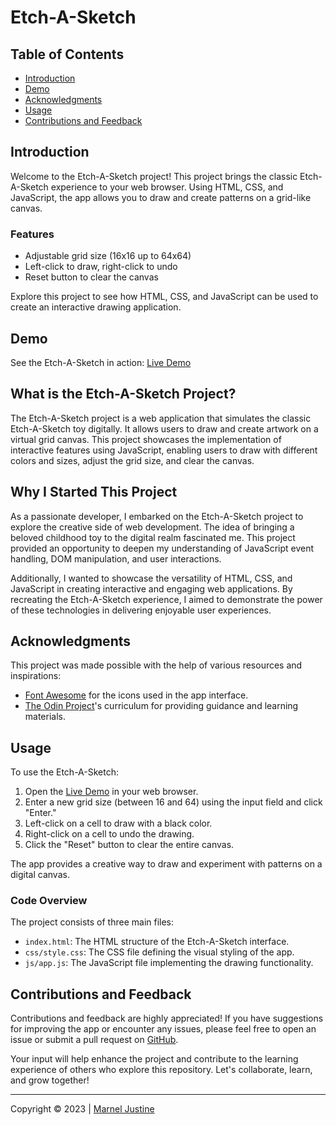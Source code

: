 # Etch-A-Sketch

## Table of Contents

- [Introduction](#introduction)
- [Demo](#demo)
- [Acknowledgments](#acknowledgments)
- [Usage](#usage)
- [Contributions and Feedback](#contributions-and-feedback)

## Introduction

Welcome to the Etch-A-Sketch project! This project brings the classic Etch-A-Sketch experience to your web browser. Using HTML, CSS, and JavaScript, the app allows you to draw and create patterns on a grid-like canvas.

### Features

- Adjustable grid size (16x16 up to 64x64)
- Left-click to draw, right-click to undo
- Reset button to clear the canvas

Explore this project to see how HTML, CSS, and JavaScript can be used to create an interactive drawing application.

## Demo

See the Etch-A-Sketch in action: [Live Demo](https://mjstine.github.io/etch-a-sketch/)

## What is the Etch-A-Sketch Project?

The Etch-A-Sketch project is a web application that simulates the classic Etch-A-Sketch toy digitally. It allows users to draw and create artwork on a virtual grid canvas. This project showcases the implementation of interactive features using JavaScript, enabling users to draw with different colors and sizes, adjust the grid size, and clear the canvas.

## Why I Started This Project

As a passionate developer, I embarked on the Etch-A-Sketch project to explore the creative side of web development. The idea of bringing a beloved childhood toy to the digital realm fascinated me. This project provided an opportunity to deepen my understanding of JavaScript event handling, DOM manipulation, and user interactions.

Additionally, I wanted to showcase the versatility of HTML, CSS, and JavaScript in creating interactive and engaging web applications. By recreating the Etch-A-Sketch experience, I aimed to demonstrate the power of these technologies in delivering enjoyable user experiences.

## Acknowledgments

This project was made possible with the help of various resources and inspirations:

- [Font Awesome](https://fontawesome.com/) for the icons used in the app interface.
- [The Odin Project](https://www.theodinproject.com/)'s curriculum for providing guidance and learning materials.

## Usage

To use the Etch-A-Sketch:

1. Open the [Live Demo](https://mjstine.github.io/etch-a-sketch/) in your web browser.
2. Enter a new grid size (between 16 and 64) using the input field and click "Enter."
3. Left-click on a cell to draw with a black color.
4. Right-click on a cell to undo the drawing.
5. Click the "Reset" button to clear the entire canvas.

The app provides a creative way to draw and experiment with patterns on a digital canvas.

### Code Overview

The project consists of three main files:

- `index.html`: The HTML structure of the Etch-A-Sketch interface.
- `css/style.css`: The CSS file defining the visual styling of the app.
- `js/app.js`: The JavaScript file implementing the drawing functionality.

## Contributions and Feedback

Contributions and feedback are highly appreciated! If you have suggestions for improving the app or encounter any issues, please feel free to open an issue or submit a pull request on [GitHub](https://github.com/mjstine/etch-a-sketch).

Your input will help enhance the project and contribute to the learning experience of others who explore this repository. Let's collaborate, learn, and grow together!

---

Copyright &copy; 2023 | [Marnel Justine](https://github.com/mjstine)
